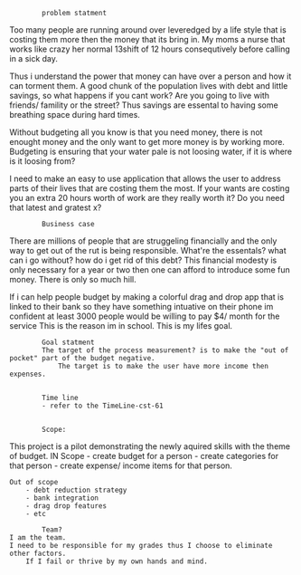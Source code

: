             problem statment

Too many people are running around over leveredged by a life style that is costing them more then the money that its bring in. 
    My moms a nurse that works like crazy her normal 13shift of 12 hours consequtively before calling in a sick day.

Thus i understand the power that money can have over a person and how it can torment them. 
A good chunk of the population lives with debt and little savings, so what happens if you cant work?
    Are you going to live with friends/ famility or the street? Thus savings are essental to having some breathing space during hard times. 

Without budgeting all you know is that you need money, there is not enought money and the only want to get more money is by working more. 
Budgeting is ensuring that your water pale is not loosing water, if it is where is it loosing from? 

I need to make an easy to use application that allows the user to address parts of their lives that are costing them the most. 
    If your wants are costing you an extra 20 hours worth of work are they really worth it? Do you need that latest and gratest x?


            Business case 

There are millions of people that are struggeling financially and the only way to get out of the rut is being responsible. 
    What're the essentals? what can i go without? how do i get rid of this debt? 
    This financial modesty is only necessary for a year or two then one can afford to introduce some fun money. There is only so much hill. 

If i can help people budget by making a colorful drag and drop app that is linked to their bank so they have something intuative on their phone
    im confident at least 3000 people would be willing to pay $4/ month for the service 
    This is the reason im in school. 
    This is my lifes goal. 

            Goal statment 
            The target of the process measurement? is to make the "out of pocket" part of the budget negative. 
                The target is to make the user have more income then expenses. 


            Time line 
            - refer to the TimeLine-cst-61


            Scope:
This project is a pilot demonstrating the newly aquired skills with the theme of budget. 
    IN Scope 
        - create budget for a person
        - create categories for that person 
        - create expense/ income items for that person. 
    
    Out of scope
        - debt reduction strategy 
        - bank integration
        - drag drop features 
        - etc

            Team?
    I am the team.
    I need to be responsible for my grades thus I choose to eliminate other factors.
        If I fail or thrive by my own hands and mind. 